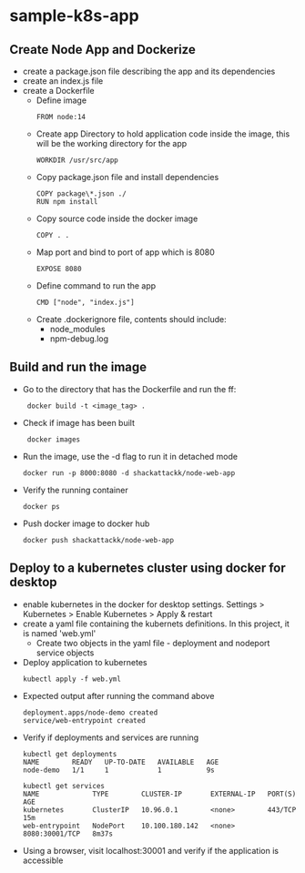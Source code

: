 # sample-k8s-app

## Create Node App and Dockerize

- create a package.json file describing the app and its dependencies
- create an index.js file
- create a Dockerfile
  - Define image
    ```
    FROM node:14
    ```
  - Create app Directory to hold application code inside the image, this will be the working directory for the app
    ```
    WORKDIR /usr/src/app
    ```
  - Copy package.json file and install dependencies
    ```
    COPY package\*.json ./
    RUN npm install
    ```
  - Copy source code inside the docker image
    ```
    COPY . .
    ```
  - Map port and bind to port of app which is 8080
    ```
    EXPOSE 8080
    ```
  - Define command to run the app
    ```
    CMD ["node", "index.js"]
    ```
  - Create .dockerignore file, contents should include:
    - node_modules
    - npm-debug.log

## Build and run the image

- Go to the directory that has the Dockerfile and run the ff:
  ```
   docker build -t <image_tag> .
  ```
- Check if image has been built
  ```
   docker images
  ```
- Run the image, use the -d flag to run it in detached mode

  ```
  docker run -p 8000:8080 -d shackattackk/node-web-app
  ```

- Verify the running container
  ```
  docker ps
  ```
- Push docker image to docker hub
  ```
  docker push shackattackk/node-web-app
  ```

## Deploy to a kubernetes cluster using docker for desktop

- enable kubernetes in the docker for desktop settings. Settings > Kubernetes > Enable Kubernetes > Apply & restart
- create a yaml file containing the kubernets definitions. In this project, it is named 'web.yml'
  - Create two objects in the yaml file - deployment and nodeport service objects
- Deploy application to kubernetes
  ```
  kubectl apply -f web.yml
  ```
- Expected output after running the command above
  ```
  deployment.apps/node-demo created
  service/web-entrypoint created
  ```
- Verify if deployments and services are running
  ```
  kubectl get deployments
  NAME        READY   UP-TO-DATE   AVAILABLE   AGE
  node-demo   1/1     1            1           9s
  ```
  ```
  kubectl get services
  NAME             TYPE        CLUSTER-IP       EXTERNAL-IP   PORT(S)          AGE
  kubernetes       ClusterIP   10.96.0.1        <none>        443/TCP          15m
  web-entrypoint   NodePort    10.100.180.142   <none>        8080:30001/TCP   8m37s
  ```
- Using a browser, visit localhost:30001 and verify if the application is accessible
